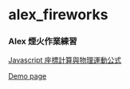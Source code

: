 # alex_fireworks

### Alex 煙火作業練習
[Javascript 座標計算與物理運動公式](https://youtu.be/XLegPUzpLrU)

[Demo page](https://tingminitime.github.io/alex_fireworks/)
